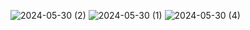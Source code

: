 ![2024-05-30 (2)](https://github.com/emmalotta/pood/assets/144334435/36ae34b7-6e1b-44b6-9390-647e84202f74)
![2024-05-30 (1)](https://github.com/emmalotta/pood/assets/144334435/1bbb1895-045a-4545-8996-dd997b4f200a)
![2024-05-30 (4)](https://github.com/emmalotta/pood/assets/144334435/4be8b924-d7dc-406b-bd19-03204d4cb446)

